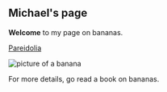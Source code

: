 ## Michael's page

**Welcome** to my page on bananas.

[Pareidolia](https://mrumery.github.io/pareidolia/)

![picture of a banana](https://target.scene7.com/is/image/Target/GUEST_f5d0cfc3-9d02-4ee0-a6c6-ed5dc09971d1?wid=488&hei=488&fmt=pjpeg)
   
For more details, go read a book on bananas.
